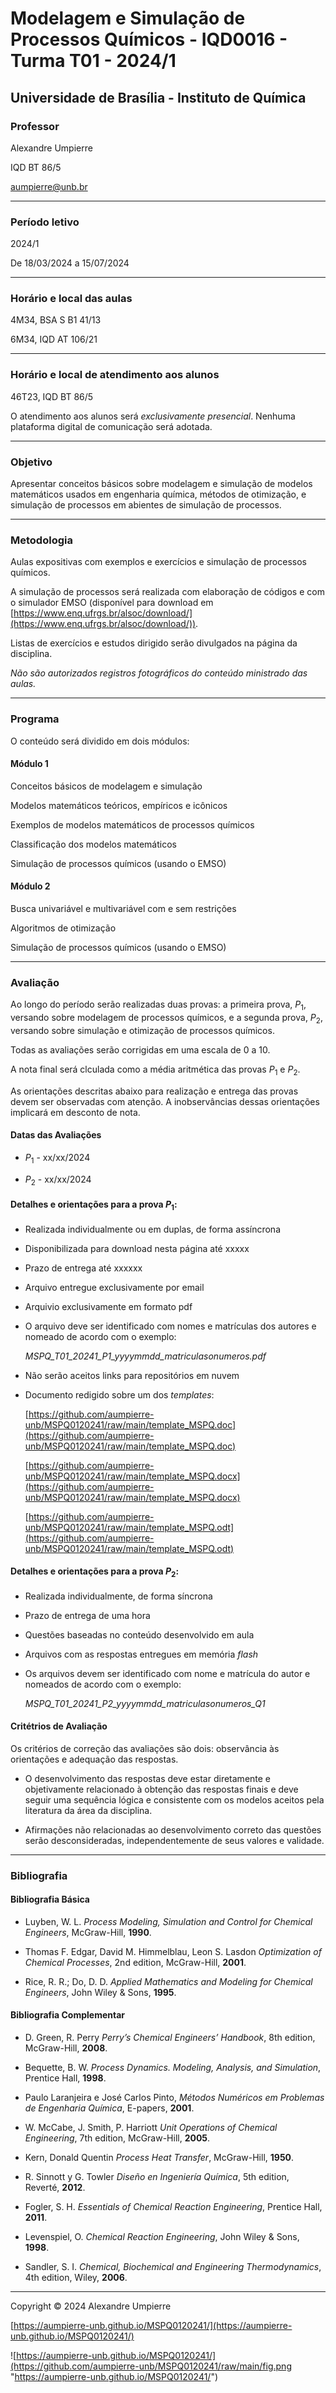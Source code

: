 # Modelagem e Simulação de Processos Químicos - IQD0016 - Turma T01 - 2024/1

## Universidade de Brasília - Instituto de Química

### **Professor**

Alexandre Umpierre

IQD BT 86/5

<aumpierre@unb.br>

---

### **Período letivo**

2024/1

De 18/03/2024 a 15/07/2024

---

### **Horário e local das aulas**

4M34, BSA S B1 41/13

6M34, IQD AT 106/21

---

### **Horário e local de atendimento aos alunos**

46T23, IQD BT 86/5

O atendimento aos alunos será *exclusivamente presencial*. Nenhuma plataforma digital de comunicação será adotada.

---

### **Objetivo**

Apresentar conceitos básicos sobre modelagem e simulação de modelos matemáticos usados em engenharia química, métodos de otimização, e simulação de processos em abientes de simulação de processos.

---

### **Metodologia**

Aulas expositivas com exemplos e exercícios e simulação de processos químicos.

A simulação de processos será realizada com elaboração de códigos e com o simulador EMSO (disponível para download em [https://www.enq.ufrgs.br/alsoc/download/](https://www.enq.ufrgs.br/alsoc/download/)).

Listas de exercícios e estudos dirigido serão divulgados na página da disciplina.

*Não são autorizados registros fotográficos do conteúdo ministrado das aulas.*

---

### **Programa**

O conteúdo será dividido em dois módulos:

#### **Módulo 1**

Conceitos básicos de modelagem e simulação

Modelos matemáticos teóricos, empíricos e icônicos

Exemplos de modelos matemáticos de processos químicos

Classificação dos modelos matemáticos

Simulação de processos químicos (usando o EMSO)

#### **Módulo 2**

Busca univariável e multivariável com e sem restrições

Algoritmos de otimização

Simulação de processos químicos (usando o EMSO)

---

### **Avaliação**

Ao longo do período serão realizadas duas provas: a primeira prova, *P*<sub>1</sub>, versando sobre modelagem de processos químicos, e a segunda prova, *P*<sub>2</sub>, versando sobre simulação e otimização de processos químicos.

Todas as avaliações serão corrigidas em uma escala de 0 a 10.

A nota final será clculada como a média aritmética das provas *P*<sub>1</sub> e *P*<sub>2</sub>.

As orientações descritas abaixo para realização e entrega das provas devem ser observadas com atenção. A inobservâncias dessas orientações implicará em desconto de nota.


#### **Datas das Avaliações**

* *P*<sub>1</sub> - xx/xx/2024

* *P*<sub>2</sub> - xx/xx/2024

#### **Detalhes e orientações para a prova *P*<sub>1</sub>**:

* Realizada individualmente ou em duplas, de forma assíncrona

* Disponibilizada para download nesta página até xxxxx

* Prazo de entrega até xxxxxx

* Arquivo entregue exclusivamente por email

* Arquivio exclusivamente em formato pdf

* O arquivo deve ser identificado com nomes e matrículas dos autores e nomeado de acordo com o exemplo:

  *MSPQ_T01_20241_P1_yyyymmdd_matriculasonumeros.pdf*

* Não serão aceitos links para repositórios em nuvem

* Documento redigido sobre um dos *templates*:

  [https://github.com/aumpierre-unb/MSPQ0120241/raw/main/template_MSPQ.doc](https://github.com/aumpierre-unb/MSPQ0120241/raw/main/template_MSPQ.doc)

  [https://github.com/aumpierre-unb/MSPQ0120241/raw/main/template_MSPQ.docx](https://github.com/aumpierre-unb/MSPQ0120241/raw/main/template_MSPQ.docx)

  [https://github.com/aumpierre-unb/MSPQ0120241/raw/main/template_MSPQ.odt](https://github.com/aumpierre-unb/MSPQ0120241/raw/main/template_MSPQ.odt)

#### **Detalhes e orientações para a prova *P*<sub>2</sub>**:

* Realizada individualmente, de forma síncrona

* Prazo de entrega de uma hora

* Questões baseadas no conteúdo desenvolvido em aula

* Arquivos com as respostas entregues em memória *flash*

* Os arquivos devem ser identificado com nome e matrícula do autor e nomeados de acordo com o exemplo:

  *MSPQ_T01_20241_P2_yyyymmdd_matriculasonumeros_Q1*

#### **Critétrios de Avaliação**

Os critérios de correção das avaliações são dois: observância às orientações e adequação das respostas.

* O desenvolvimento das respostas deve estar diretamente e objetivamente relacionado à obtenção das respostas finais e deve seguir uma sequência lógica e consistente com os modelos aceitos pela literatura da área da disciplina.

* Afirmações não relacionadas ao desenvolvimento correto das questões serão desconsideradas, independentemente de seus valores e validade.

---

### **Bibliografia**

#### **Bibliografia Básica**

* Luyben, W. L. *Process Modeling, Simulation and Control for Chemical Engineers*, McGraw-Hill, **1990**.

* Thomas F. Edgar, David M. Himmelblau, Leon S. Lasdon *Optimization of Chemical Processes*, 2nd edition, McGraw-Hill, **2001**.

* Rice, R. R.; Do, D. D. *Applied Mathematics and Modeling for Chemical Engineers*, John Wiley & Sons, **1995**.

#### **Bibliografia Complementar**

* D. Green, R. Perry *Perry’s Chemical Engineers’ Handbook*, 8th edition, McGraw-Hill, **2008**.

<!--* Babatunde A. Ogunnaike & W. Harmon Ray *Process Dynamics, Modeling, and Control*, Oxford University Press, **1994**.-->

* Bequette, B. W. *Process Dynamics. Modeling, Analysis, and Simulation*, Prentice Hall, **1998**.

* Paulo Laranjeira e José Carlos Pinto, *Métodos Numéricos em Problemas de Engenharia Química*, E-papers, **2001**.

* W. McCabe, J. Smith, P. Harriott *Unit Operations of Chemical Engineering*, 7th edition, McGraw-Hill, **2005**.

<!--* Foust, A. S., C. W. Clump, L. A. Wenzell, L. Maus, L. B. Andersen *Principles of Unit Operations*, LTC, **1982**.

* Brown, G. G. et al *Operaciones Básicas de la Ingeniería Química*, Manuel Marín & Cia, **1955**.-->

* Kern, Donald Quentin *Process Heat Transfer*, McGraw-Hill, **1950**.

* R. Sinnott y G. Towler *Diseño en Ingeniería Química*, 5th edition, Reverté, **2012**.

* Fogler, S. H. *Essentials of Chemical Reaction Engineering*, Prentice Hall, **2011**.

* Levenspiel, O. *Chemical Reaction Engineering*, John Wiley & Sons, **1998**.

* Sandler, S. I. *Chemical, Biochemical and Engineering Thermodynamics*, 4th edition, Wiley, **2006**.

---

<!--### **Exercícios Propostos**

[exercicios_propostos_1.pdf](https://github.com/aumpierre-unb/MSPQ0120241/raw/main/exercicios_propostos_1.pdf) (xx/xx/2024)-->

<!--### **Estudos Dirigidos**

[estudo_dirigido_1.pdf](https://github.com/aumpierre-unb/MSPQ0120241/raw/main/estudo_dirigido_1.pdf) (xx/xx/2024)-->

<!-- ### ***HW*<sub>2</sub>**

* [MSPQ01_HW2_20241219.pdf](https://github.com/aumpierre-unb/MSPQ0120241/raw/main/MSPQ01_HW2_20241219.pdf) (xx/xx/2024)

* A prova *HW*<sub>2</sub> deve ser entregue impreterivelmente até as 23h59 de xx/xx/2024.

* Leia e atenda às [instrucoes.pdf](https://github.com/aumpierre-unb/MSPQ0120241/raw/main/instrucoes.pdf) (xx/xx/2024)

* Observe a formatação dos *templates*

--- -->

Copyright &copy; 2024 Alexandre Umpierre

[https://aumpierre-unb.github.io/MSPQ0120241/](https://aumpierre-unb.github.io/MSPQ0120241/)

![https://aumpierre-unb.github.io/MSPQ0120241/](https://github.com/aumpierre-unb/MSPQ0120241/raw/main/fig.png "https://aumpierre-unb.github.io/MSPQ0120241/")
